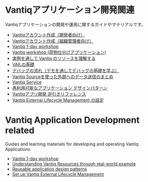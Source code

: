 # Vantiqアプリケーション開発関連
Vantiqアプリケーションの開発や運用に関するガイドやマテリアルです。
- [Vantiqアカウント作成（開発者向け）](./1-day-workshop/docs/jp/0-01_Prep_for_Account.md)
- [Vantiqアカウント作成（組織管理者向け）](./1-day-workshop/docs/jp/0-02_Prep_for_Dev_account.md)
- [Vantiq 1-day workshop](./1-day-workshop/docs/jp/readme.md)
- [Vantiq workshop (荷物仕分けアプリケーション)](./workshop-boxsorter/readme.md)
- [実例を通して Vantiq のリソースを理解する](./vantiq-resources-introduction/docs/jp/Vantiq_resources_introduction.md)
- [VAILの基礎](./docs/jp/vail_basics.md)
- [デバッグの流れ（デモを通してデバッグの基礎を学ぶ）](./docs/jp/debug_demo.md)
- [Vantiq Sourceを使った外部へのデータ送信のまとめ](./docs/jp/data_sending.md)
- [Vantiq Service](./docs/jp/vantiq-service.md)
- [再利用可能なアプリケーション デザインパターン](./docs/jp/reusable-design-patterns.md)
- [Vantiqアプリ開発 逆引きリファレンス](./docs/jp/reverse-lookup.md)
- [Vantiq External Lifecycle Management の設定](./docs/jp/Vantiq_ExtLifecycleManagement_SetupProcedure.md)


# Vantiq Application Development related
Guides and learning materials for developing and operating Vantiq Applications.
- [Vantiq 1-day workshop](./1-day-workshop/docs/eng/readme.md)
- [Understanding Vantiq Resources through real-world example](./vantiq-resources-introduction/docs/eng/Vantiq_resources_introduction.md)
- [Reusable application design patterns](./docs/eng/reusable-design-patterns.md)
- [Set up Vantiq External Lifecycle Management](./docs/eng/Vantiq_ExtLifecycleManagement_SetupProcedure.md)
